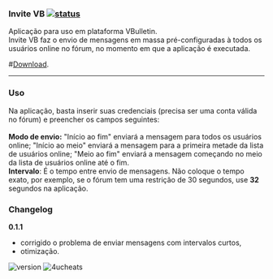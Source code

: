 ### Invite VB [![status](https://circleci.com/gh/4ucheats/invitevb.svg?style=svg)](https://circleci.com/gh/4ucheats/invitevb)

Aplicação para uso em plataforma VBulletin. <br>
Invite VB faz o envio de mensagens em massa pré-configuradas à todos os usuários online no fórum, no momento em que a aplicação é executada.

#[Download](https://www.mediafire.com/?ayft40rkx0635k7).

----

### Uso
Na aplicação, basta inserir suas credenciais (precisa ser uma conta válida no fórum) e preencher os
campos seguintes:<br><br>
**Modo de envio:** "Início ao fim" enviará a mensagem para todos os usuários online; "Início ao meio" enviará a mensagem
para a primeira metade da lista de usuários online; "Meio ao fim" enviará a mensagem começando no meio da lista de usuários online até o fim.<br>
**Intervalo**: É o tempo entre envio de mensagens. Não coloque o tempo exato, por exemplo, se o fórum tem uma restrição de 30 segundos, use **32** segundos na aplicação.


### Changelog

**0.1.1**
- corrigido o problema de enviar mensagens com intervalos curtos,
- otimização.

![version](https://img.shields.io/badge/v-0.1.1-3498db.svg?style=flat-square) ![4ucheats](https://img.shields.io/badge/4U-cheats-9b59b6.svg?style=flat-square)
